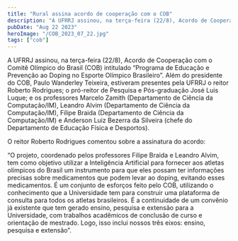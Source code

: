 ```yaml
---
title: "Rural assina acordo de cooperação com o COB"
description: "A UFRRJ assinou, na terça-feira (22/8), Acordo de Cooperação com o Comitê Olímpico do Brasil (COB) intitulado “Programa de Educação e Prevenção ao Doping no Esporte Olímpico Brasileiro”"
pubDate: "Aug 22 2023"
heroImage: "/COB_2023_07_22.jpg"
tags: ["cob"]
---
```


A UFRRJ assinou, na terça-feira (22/8), Acordo de Cooperação com o Comitê Olímpico do Brasil (COB) intitulado “Programa de Educação e Prevenção ao Doping no Esporte Olímpico Brasileiro”. Além do presidente do COB, Paulo Wanderley Teixeira, estiveram presentes pela UFRRJ o reitor Roberto Rodrigues; o pró-reitor de Pesquisa e Pós-graduação José Luis Luque; e os professores Marcelo Zamith (Departamento de Ciência da Computação/IM), Leandro Alvim (Departamento de Ciência da Computação/IM), Filipe Braida (Departamento de Ciência da Computação/IM) e Anderson Luiz Bezerra da Silveira (chefe do Departamento de Educação Física e Desportos).

 

O reitor Roberto Rodrigues comentou sobre a assinatura do acordo:

 

“O projeto, coordenado pelos professores Filipe Braida e Leandro Alvim, tem como objetivo utilizar a Inteligência Artificial para fornecer aos atletas olímpicos do Brasil um instrumento para que eles possam ter informações precisas sobre medicamentos que podem levar ao doping, evitando esses medicamentos. É um conjunto de esforços feito pelo COB, utilizando o conhecimento que a Universidade tem para construir uma plataforma de consulta para todos os atletas brasileiros. É a continuidade de um convênio já existente que tem gerado ensino, pesquisa e extensão para a Universidade, com trabalhos acadêmicos de conclusão de curso e orientação de mestrado. Logo, isso inclui nossos três eixos: ensino, pesquisa e extensão”.

